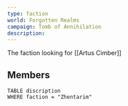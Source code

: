 ```yaml
---
type: faction
world: Forgotten Realms
campaign: Tomb of Annihilation
description: 
---
```


The faction looking for [[Artus Cimber]]

## Members
```dataview
TABLE discription
WHERE faction = "Zhentarim"
```